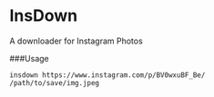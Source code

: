 # InsDown
A downloader for Instagram Photos

###Usage

```shell
insdown https://www.instagram.com/p/BV0wxuBF_Be/ /path/to/save/img.jpeg
```
